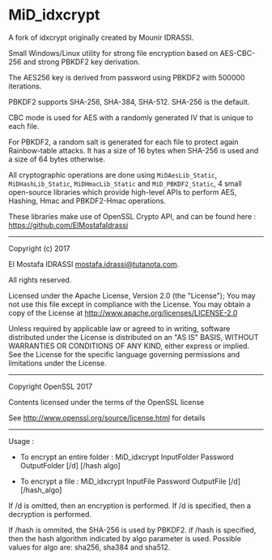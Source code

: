 # MiD_idxcrypt

A fork of idxcrypt originally created by Mounir IDRASSI.

Small Windows/Linux utility for strong file encryption based on AES-CBC-256 and strong PBKDF2 key derivation.

The AES256 key is derived from password using PBKDF2 with 500000 iterations.

PBKDF2 supports SHA-256, SHA-384, SHA-512. SHA-256 is the default.

CBC mode is used for AES with a randomly generated IV that is unique to each file.

For PBKDF2, a random salt is generated for each file to protect again Rainbow-table attacks. It has a size of 16 bytes when SHA-256 is used and a size of 64 bytes otherwise.

All cryptographic operations are done using ```MiDAesLib_Static```, ```MiDHashLib_Static```, ```MiDHmacLib_Static``` and ```MiD_PBKDF2_Static```, 4 small open-source libraries which provide high-level APIs to perform AES, Hashing, Hmac and PBKDF2-Hmac operations.

These libraries make use of OpenSSL Crypto API, and can be found here : <https://github.com/ElMostafaIdrassi>

-------------------------------------------------------------------------------------------------

Copyright (c) 2017 

El Mostafa IDRASSI <mostafa.idrassi@tutanota.com>. 

All rights reserved.

Licensed under the Apache License, Version 2.0 (the "License"); You may not use this file except in compliance with the License. You may obtain a copy of the License at http://www.apache.org/licenses/LICENSE-2.0

Unless required by applicable law or agreed to in writing, software distributed under the License is distributed on an "AS IS" BASIS, WITHOUT WARRANTIES OR CONDITIONS OF ANY KIND, either express or implied. See the License for the specific language governing permissions and limitations under the License.

-------------------------------------------------------------------------------------------------

Copyright OpenSSL 2017

Contents licensed under the terms of the OpenSSL license

See http://www.openssl.org/source/license.html for details

-------------------------------------------------------------------------------------------------

Usage : 

 - To encrypt an entire folder : MiD_idxcrypt InputFolder Password OutputFolder [/d] [/hash algo]
 
 - To encrypt a file : MiD_idxcrypt InputFile Password OutputFile [/d] [/hash_algo]

If /d is omitted, then an encryption is performed.
If /d is specified, then a decryption is performed.

If /hash is ommited, the SHA-256 is used by PBKDF2.
if /hash is specified, then the hash algorithm indicated by algo parameter is used.
Possible values for algo are: sha256, sha384 and sha512.
